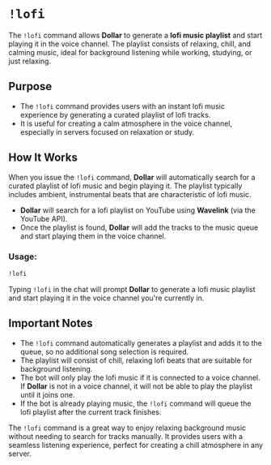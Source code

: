 # `!lofi`

The `!lofi` command allows **Dollar** to generate a **lofi music playlist** and start playing it in the voice channel. The playlist consists of relaxing, chill, and calming music, ideal for background listening while working, studying, or just relaxing.

## Purpose
- The `!lofi` command provides users with an instant lofi music experience by generating a curated playlist of lofi tracks.
- It is useful for creating a calm atmosphere in the voice channel, especially in servers focused on relaxation or study.

## How It Works
When you issue the `!lofi` command, **Dollar** will automatically search for a curated playlist of lofi music and begin playing it. The playlist typically includes ambient, instrumental beats that are characteristic of lofi music. 

- **Dollar** will search for a lofi playlist on YouTube using **Wavelink** (via the YouTube API).
- Once the playlist is found, **Dollar** will add the tracks to the music queue and start playing them in the voice channel.

### Usage:

```bash
!lofi
```

Typing `!lofi` in the chat will prompt **Dollar** to generate a lofi music playlist and start playing it in the voice channel you're currently in.

## Important Notes

- The `!lofi` command automatically generates a playlist and adds it to the queue, so no additional song selection is required.
- The playlist will consist of chill, relaxing lofi beats that are suitable for background listening.
- The bot will only play the lofi music if it is connected to a voice channel. If **Dollar** is not in a voice channel, it will not be able to play the playlist until it joins one.
- If the bot is already playing music, the `!lofi` command will queue the lofi playlist after the current track finishes.

The `!lofi` command is a great way to enjoy relaxing background music without needing to search for tracks manually. It provides users with a seamless listening experience, perfect for creating a chill atmosphere in any server.
